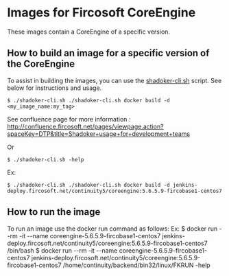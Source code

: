 # Images for Fircosoft CoreEngine
These images contain a CoreEngine of a specific version.

## How to build an image for a specific version of the CoreEngine
To assist in building the images, you can use the [shadoker-cli.sh](shadoker-cli.sh) script. See below for instructions and usage.

    $ ./shadoker-cli.sh ./shadoker-cli.sh docker build -d <my_image_name:my_tag>

See confluence page for more information : http://confluence.fircosoft.net/pages/viewpage.action?spaceKey=DTP&title=Shadoker+usage+for+development+teams

Or 

    $ ./shadoker-cli.sh -help

Ex:

    $ ./shadoker-cli.sh ./shadoker-cli.sh docker build -d jenkins-deploy.fircosoft.net/continuity5/coreengine:5.6.5.9-fircobase1-centos7

## How to run the image
To run an image use the docker run command as follows:
Ex:
    $ docker run --rm -it --name coreengine-5.6.5.9-fircobase1-centos7 jenkins-deploy.fircosoft.net/continuity5/coreengine:5.6.5.9-fircobase1-centos7 /bin/bash
    $ docker run --rm -it --name coreengine-5.6.5.9-fircobase1-centos7 jenkins-deploy.fircosoft.net/continuity5/coreengine:5.6.5.9-fircobase1-centos7 /home/continuity/backend/bin32/linux/FKRUN -help
